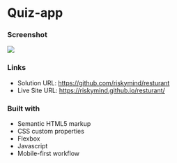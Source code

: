 # Quiz-app

### Screenshot

![](./dist/images/resturant_page.png)

### Links

- Solution URL: https://github.com/riskymind/resturant
- Live Site URL: https://riskymind.github.io/resturant/

### Built with

- Semantic HTML5 markup
- CSS custom properties
- Flexbox
- Javascript
- Mobile-first workflow

